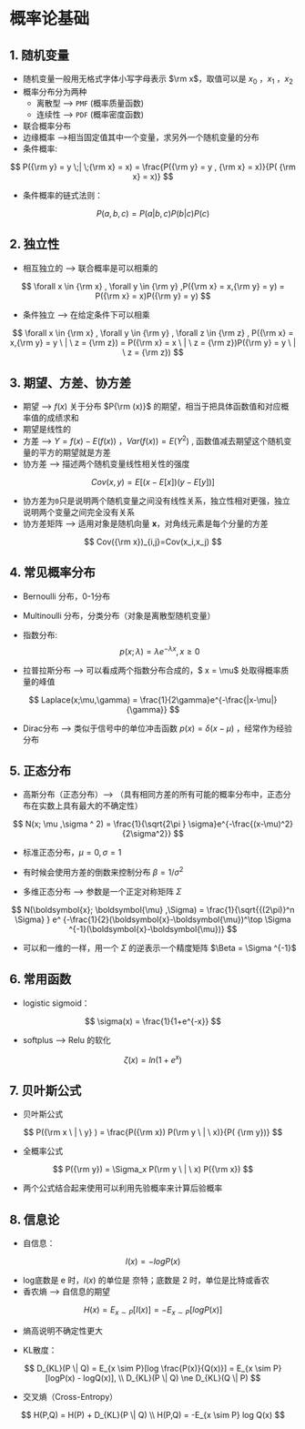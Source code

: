 # 概率论基础

## 1. 随机变量

- 随机变量一般用无格式字体小写字母表示 $\rm x$，取值可以是 $x_{0}$ ，$x_{1}$ ，$x_{2}$ 
- 概率分布分为两种
  - 离散型 --> `PMF` (概率质量函数)
  - 连续性 --> `PDF` (概率密度函数)
- 联合概率分布
- 边缘概率 -->相当固定值其中一个变量，求另外一个随机变量的分布
- 条件概率:

$$
P({\rm y} = y \;| \;{\rm x} = x) = \frac{P({\rm y} = y , {\rm x} = x)}{P( {\rm x} = x)}
$$

- 条件概率的链式法则：

$$
P(a,b,c) = P(a|b,c)P(b|c)P(c)
$$

## 2. 独立性

- 相互独立的 --> 联合概率是可以相乘的

$$
\forall x  \in {\rm x} , \forall y  \in {\rm y} ,P({\rm x} = x,{\rm y} = y) = P({\rm x} = x)P({\rm y} = y)
$$

- 条件独立 --> 在给定条件下可以相乘

$$
\forall x  \in {\rm x} , \forall y  \in {\rm y} , \forall z  \in {\rm z} , P({\rm x} = x,{\rm y} = y \ | \  z  = {\rm z}) = P({\rm x} = x \ | \ z  = {\rm z})P({\rm y} = y \ | \ z  = {\rm z})
$$

## 3. 期望、方差、协方差

- 期望 --> $f(x)$ 关于分布 $P{\rm (x)}$ 的期望，相当于把具体函数值和对应概率值的成绩求和
- 期望是线性的
- 方差 --> $Y = f(x)-E(f(x))$ ，$Var(f(x)) = E(Y^2)$ , 函数值减去期望这个随机变量的平方的期望就是方差
- 协方差 --> 描述两个随机变量线性相关性的强度

$$
Cov(x,y) = E[(x - E[x])(y - E[y])]
$$

- 协方差为`0`只是说明两个随机变量之间没有线性关系，独立性相对更强，独立说明两个变量之间完全没有关系
- 协方差矩阵 --> 适用对象是随机向量 $\boldsymbol{x}$，对角线元素是每个分量的方差

$$
Cov({\rm x})_{i,j}=Cov(x_i,x_j)
$$

## 4. 常见概率分布

- Bernoulli 分布，0-1分布

- Multinoulli 分布，分类分布（对象是离散型随机变量）

- 指数分布:
$$
p(x;\lambda) = \lambda e^{- \lambda x},x \geq 0
$$

- 拉普拉斯分布 --> 可以看成两个指数分布合成的，$ x = \mu$ 处取得概率质量的峰值

$$
Laplace(x;\mu,\gamma) = \frac{1}{2\gamma}e^{-\frac{|x-\mu|}{\gamma}}
$$

- Dirac分布 --> 类似于信号中的单位冲击函数 $p(x) = \delta(x-\mu)$ ，经常作为经验分布

## 5. 正态分布

- 高斯分布（正态分布）--> （具有相同方差的所有可能的概率分布中，正态分布在实数上具有最大的不确定性）

$$
N(x; \mu ,\sigma ^ 2) = \frac{1}{\sqrt{2\pi } \sigma}e^{-\frac{(x-\mu)^2}{2\sigma^2}}
$$

- 标准正态分布，$\mu=0, \sigma=1$

- 有时候会使用方差的倒数来控制分布 $\beta = {1}/{\sigma^2}$

- 多维正态分布 --> 参数是一个正定对称矩阵 $\Sigma$ 

$$
N(\boldsymbol{x}; \boldsymbol{\mu} ,\Sigma) = \frac{1}{\sqrt{{(2\pi)}^n \Sigma} } e^ {-\frac{1}{2}(\boldsymbol{x}-\boldsymbol{\mu})^\top \Sigma ^{-1}(\boldsymbol{x}-\boldsymbol{\mu})}
$$

- 可以和一维的一样，用一个 $\Sigma$ 的逆表示一个精度矩阵 $\Beta = \Sigma ^{-1}$ 


## 6. 常用函数

- logistic sigmoid：

$$
\sigma(x) = \frac{1}{1+e^{-x}}
$$

- softplus --> Relu 的软化

$$
\zeta(x) = ln(1 + e^x)
$$

## 7. 贝叶斯公式

- 贝叶斯公式

$$
P({\rm x \ | \  y} ) = \frac{P({\rm x}) P(\rm y \ | \ x)}{P( {\rm y})}
$$

- 全概率公式

$$
P({\rm y}) = \Sigma_x  P(\rm y \ | \ x) P({\rm x})
$$

- 两个公式结合起来使用可以利用先验概率来计算后验概率

## 8. 信息论

- 自信息：

$$
I(x) = -logP(x)
$$

- log底数是 e 时，$I(x)$ 的单位是 奈特；底数是 2 时，单位是比特或香农
- 香农熵 --> 自信息的期望

$$
H(x) = E_{x\sim P}[I(x)] = -E_{x\sim P}[logP(x)]
$$

- 熵高说明不确定性更大

- KL散度：

$$
D_{KL}(P \| Q) = E_{x \sim P}[log \frac{P(x)}{Q(x)}] = E_{x \sim P}[logP(x) - logQ(x)],
\\ D_{KL}(P \| Q) \ne D_{KL}(Q \| P)
$$

- 交叉熵（Cross-Entropy）

$$
H(P,Q) = H(P) + D_{KL}(P \| Q) \\
H(P,Q) = -E_{x \sim P} log Q(x)
$$

